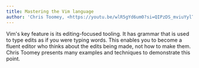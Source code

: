 ```yaml
---
title: Mastering the Vim language
author: 'Chris Toomey, <https://youtu.be/wlR5gYd6um0?si=QIPzDS_mviuYylTo>' 
---
```


Vim's key feature is its editing-focused tooling. It has grammar that is
used to type edits as if you were typing words. This enables you to
become a fluent editor who thinks about the edits being made, not how to
make them. Chris Toomey presents many examples and techniques to
demonstrate this point.
